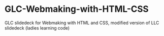 # GLC-Webmaking-with-HTML-CSS

GLC slidedeck for Webmaking with HTML and CSS, modified version of LLC slidedeck (ladies learning code)
